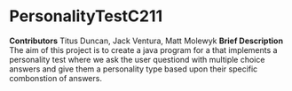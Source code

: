 # PersonalityTestC211
**Contributors** 
Titus Duncan, Jack Ventura, Matt Molewyk
**Brief Description** 
The aim of this project is to create a java program for a that implements a personality test
where we ask the user questiond with multiple choice answers and give them a personality type
based upon their specific combonstion of answers.
